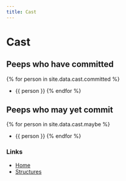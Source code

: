 ```yaml
---
title: Cast
---
```

# Cast

## Peeps who have committed
{% for person in site.data.cast.committed %}
  * {{ person }}
{% endfor %}

## Peeps who may yet commit
{% for person in site.data.cast.maybe %}
  * {{ person }}
{% endfor %}

### Links
* [Home](.)
* [Structures](structure)

